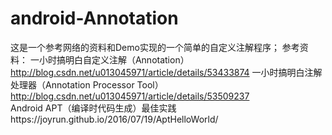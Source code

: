 # android-Annotation
这是一个参考网络的资料和Demo实现的一个简单的自定义注解程序；
参考资料：
一小时搞明白自定义注解（Annotation）http://blog.csdn.net/u013045971/article/details/53433874
一小时搞明白注解处理器（Annotation Processor Tool）http://blog.csdn.net/u013045971/article/details/53509237                       
Android APT（编译时代码生成）最佳实践https://joyrun.github.io/2016/07/19/AptHelloWorld/
